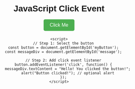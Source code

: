 <!DOCTYPE html>
<html lang="en">
<head>
    <meta charset="UTF-8">
    <meta name="viewport" content="width=device-width, initial-scale=1.0">
    <title>Click Event Example</title>
    <style>
        body {
            font-family: Arial, sans-serif;
            text-align: center;
            margin-top: 50px;
        }
        button {
            padding: 10px 20px;
            font-size: 16px;
            cursor: pointer;
            background-color: #4CAF50;
            color: white;
            border: none;
            border-radius: 5px;
        }
        #message {
            margin-top: 20px;
            font-size: 18px;
            color: #333;
        }
    </style>
</head>
<body>
    <h1>JavaScript Click Event</h1>
    <button id="myButton">Click Me</button>
    <div id="message"></div>

    <script>
        // Step 1: Select the button
        const button = document.getElementById('myButton');
        const messageDiv = document.getElementById('message');

        // Step 2: Add click event listener
        button.addEventListener('click', function() {
            messageDiv.textContent = "Hello! You clicked the button!";
            alert("Button clicked!"); // optional alert
        });
    </script>
</body>
</html>
